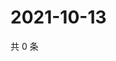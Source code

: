 # 2021-10-13

共 0 条

<!-- BEGIN WEIBO -->
<!-- 最后更新时间 Wed Oct 13 2021 02:00:49 GMT+0800 (China Standard Time) -->

<!-- END WEIBO -->

